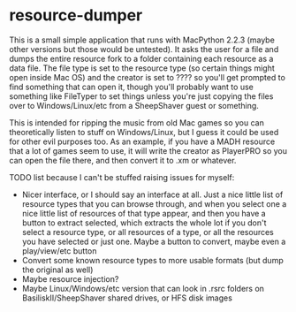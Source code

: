 # resource-dumper
This is a small simple application that runs with MacPython 2.2.3 (maybe other versions but those would be untested). It asks the user for a file and dumps the entire resource fork to a folder containing each resource as a data file. The file type is set to the resource type (so certain things might open inside Mac OS) and the creator is set to ???? so you'll get prompted to find something that can open it, though you'll probably want to use something like FileTyper to set things unless you're just copying the files over to Windows/Linux/etc from a SheepShaver guest or something.

This is intended for ripping the music from old Mac games so you can theoretically listen to stuff on Windows/Linux, but I guess it could be used for other evil purposes too. As an example, if you have a MADH resource that a lot of games seem to use, it will write the creator as PlayerPRO so you can open the file there, and then convert it to .xm or whatever.

TODO list because I can't be stuffed raising issues for myself:
  - Nicer interface, or I should say an interface at all. Just a nice little list of resource types that you can browse through, and when you select one a nice little list of resources of that type appear, and then you have a button to extract selected, which extracts the whole lot if you don't select a resource type, or all resources of a type, or all the resources you have selected or just one. Maybe a button to convert, maybe even a play/view/etc button  
  - Convert some known resource types to more usable formats (but dump the original as well)  
  - Maybe resource injection?
  - Maybe Linux/Windows/etc version that can look in .rsrc folders on BasiliskII/SheepShaver shared drives, or HFS disk images
